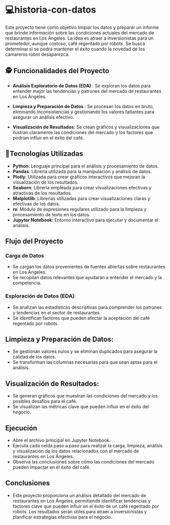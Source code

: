 # :computer:historia-con-datos

Este proyecto tiene como objetivo limpiar los datos y preparar un informe que brinde información sobre las condiciones actuales del mercado de restaurantes en Los Ángeles. La idea es atraer a inversionistas para un prometedor, aunque costoso, café regentado por robots. Se busca determinar si se podrá mantener el éxito cuando la novedad de los camareros robot desaparezca.

## :detective: Funcionalidades del Proyecto

- **Análisis Exploratorio de Datos (EDA)** :
   Se exploran los datos para entender mejor las tendencias y patrones del mercado de restaurantes en Los Ángeles.
- **Limpieza y Preparación de Datos** :
   Se procesan los datos en bruto, eliminando inconsistencias y gestionando los valores faltantes para asegurar un análisis efectivo.
  
- **Visualización de Resultados**:
   Se crean gráficos y visualizaciones que ilustran claramente las condiciones del mercado y los factores que podrían influir en el éxito del café.


## :wrench:Tecnologías Utilizadas

- **Python**: Lenguaje principal para el análisis y procesamiento de datos.
- **Pandas**: Librería utilizada para la manipulación y análisis de datos.
- **Plotly**: Utilizada para crear gráficos interactivos que mejoran la visualización de los resultados.
- **Seaborn**: Librería empleada para crear visualizaciones efectivas y atractivas de los resultados.
- **Matplotlib**: Librerías utilizadas para crear visualizaciones claras y efectivas de los datos.
-  **re**: Módulo de expresiones regulares utilizado para la limpieza y procesamiento de texto en los datos.
- **Jupyter Notebook**: Entorno interactivo para ejecutar y documentar el análisis.

## Flujo del Proyecto

### Carga de Datos
- Se cargan los datos provenientes de fuentes abiertas sobre restaurantes en Los Ángeles.
- Se recopilan datos relevantes que ayudarán a entender el mercado y la competencia.

### Exploración de Datos (EDA)
- Se analizan las estadísticas descriptivas para comprender los patrones y tendencias en el sector de restaurantes.
- Se identifican factores que pueden afectar la aceptación del café regentado por robots.

## Limpieza y Preparación de Datos:

- Se gestionan valores nulos y se eliminan duplicados para asegurar la calidad de los datos.
- Se transforman las columnas necesarias para que sean aptas para el análisis.


## Visualización de Resultados:

- Se generan gráficos que muestran las condiciones del mercado y los posibles desafíos para el café.
- Se visualizan las métricas clave que pueden influir en el éxito del negocio.


## Ejecución
- Abre el archivo principal en Jupyter Notebook.
- Ejecuta cada celda paso a paso para realizar la carga, limpieza, análisis y visualización de los datos relacionados con el mercado de restaurantes en Los Ángeles.
- Observa las conclusiones sobre cómo las condiciones del mercado pueden impactar en el éxito del café.

## Conclusiones
- Este proyecto proporciona un análisis detallado del mercado de restaurantes en Los Ángeles, permitiendo identificar tendencias y factores clave que pueden influir en el éxito de un café regentado por robots. Los resultados serán útiles para atraer a inversionistas y planificar estrategias efectivas para el negocio.
